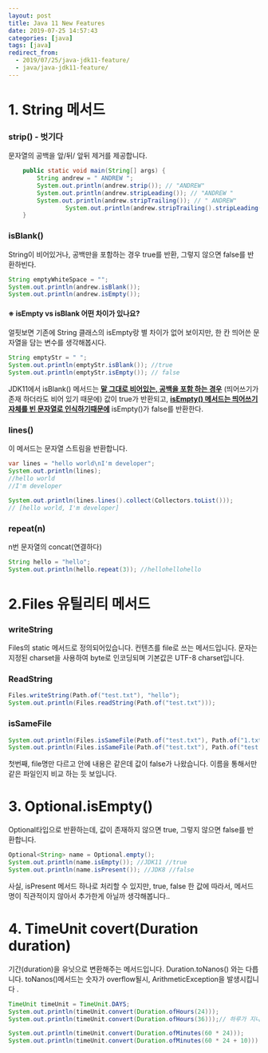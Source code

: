 ```yaml
---
layout: post
title: Java 11 New Features
date: 2019-07-25 14:57:43
categories: [java]
tags: [java]
redirect_from:
  - 2019/07/25/java-jdk11-feature/
  - java/java-jdk11-feature/
---
```


# 1. String 메서드

### strip() - 벗기다

문자열의 공백을 앞/뒤/ 앞뒤 제거를 제공합니다.

```java
    public static void main(String[] args) {
        String andrew = " ANDREW ";
        System.out.println(andrew.strip()); // "ANDREW"
        System.out.println(andrew.stripLeading()); // "ANDREW "
        System.out.println(andrew.stripTrailing()); // " ANDREW"
				System.out.println(andrew.stripTrailing().stripLeading()); // "ANDREW"
    }
```

### isBlank()

String이 비어있거나, 공백만을 포함하는 경우 true를 반환, 그렇지 않으면 false를 반환하빈다.

```java
String emptyWhiteSpace = "";
System.out.println(andrew.isBlank());
System.out.println(andrew.isEmpty());
```

#### ※ isEmpty vs isBlank 어떤 차이가 있나요?

얼핏보면 기존에 String 클래스의 isEmpty랑 별 차이가 없어 보이지만, 한 칸 띄어쓴 문자열을 담는 변수를 생각해봅시다.

```java
String emptyStr = " ";
System.out.println(emptyStr.isBlank()); //true
System.out.println(emptyStr.isEmpty()); // false
```

JDK11에서 isBlank() 메서드는 **<u>말 그대로 비어있는, 공백을 포함 하는 경우</u>** (띄어쓰기가 존재 하더라도 비어 있기 때문에) 값이 true가 반환되고, **<u>isEmpty() 메서드는 띄어쓰기 자체를 빈 문자열로 인식하기때문에</u>** isEmpty()가 false를 반환한다.

### lines()

이 메서드는 문자열 스트림을 반환합니다.

```java
var lines = "hello world\nI'm developer";
System.out.println(lines);
//hello world
//I'm developer

System.out.println(lines.lines().collect(Collectors.toList()));
// [hello world, I'm developer]
```

### repeat(n)

n번 문자열의 concat(연결하다)

```java
String hello = "hello";
System.out.println(hello.repeat(3)); //hellohellohello
```

# 2.Files 유틸리티 메서드

### writeString

Files의 static 메서드로 정의되어있습니다. 컨텐츠를 file로 쓰는 메서드입니다. 문자는 지정된 charset을 사용하여 byte로 인코딩되며 기본값은 UTF-8 charset입니다.

### ReadString

```java
Files.writeString(Path.of("test.txt"), "hello");
System.out.println(Files.readString(Path.of("test.txt")));
```

### isSameFile

```java
System.out.println(Files.isSameFile(Path.of("test.txt"), Path.of("1.txt"))); //false
System.out.println(Files.isSameFile(Path.of("test.txt"), Path.of("test.txt"))); //true
```

첫번째, file명만 다르고 안에 내용은 같은데 값이 false가 나왔습니다. 이름을 통해서만 같은 파일인지 비교 하는 듯 보입니다.

# 3. Optional.isEmpty()

Optional타입으로 반환하는데, 값이 존재하지 않으면 true, 그렇지 않으면 false를 반환합니다.

```java
Optional<String> name = Optional.empty();
System.out.println(name.isEmpty()); //JDK11 //true
System.out.println(name.isPresent()); //JDK8 //false
```

사실, isPresent 메서드 하나로 처리할 수 있지만, true, false 한 값에 따라서, 메서드 명이 직관적이지 않아서 추가한게 아닐까 생각해봅니다..

# 4. TimeUnit covert(Duration duration)

기간(duration)을 유닛으로 변환해주는 메서드입니다. Duration.toNanos() 와는 다릅니다. toNanos()메서드는 숫자가 overflow될시, ArithmeticException을 발생시킵니다 .

```java
TimeUnit timeUnit = TimeUnit.DAYS;
System.out.println(timeUnit.convert(Duration.ofHours(24)));
System.out.println(timeUnit.convert(Duration.ofHours(36)));// 하루가 지나도, 반환은 하루로 반환

System.out.println(timeUnit.convert(Duration.ofMinutes(60 * 24)));
System.out.println(timeUnit.convert(Duration.ofMinutes(60 * 24 + 10)));
```
